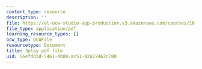```yaml
---
content_type: resource
description: ''
file: https://ol-ocw-studio-app-production.s3.amazonaws.com/courses/16-687-private-pilot-ground-school-january-iap-2019/56efdd3d54614b08ac5102a27462c780_802a1jvk5Ck.pdf
file_type: application/pdf
learning_resource_types: []
ocw_type: OCWFile
resourcetype: Document
title: 3play pdf file
uid: 56efdd3d-5461-4b08-ac51-02a27462c780
---
```

